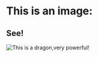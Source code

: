 # This is an image:
## See!
![This is a dragon,very powerful!](https://octodex.github.com/images/yaktocat.png)
